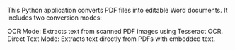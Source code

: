 This Python application converts PDF files into editable Word documents. It includes two conversion modes:

OCR Mode: Extracts text from scanned PDF images using Tesseract OCR.
Direct Text Mode: Extracts text directly from PDFs with embedded text.
